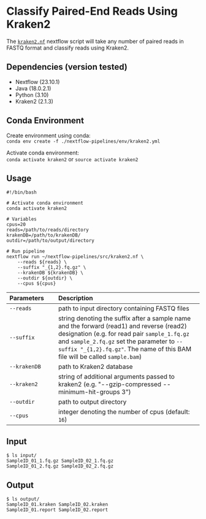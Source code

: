 # Classify Paired-End Reads Using Kraken2

The [`kraken2.nf`](https://github.com/Tom-Jenkins/nextflow-pipelines/blob/main/src/kraken2.nf) nextflow script will take any number of paired reads in FASTQ format and classify reads using Kraken2. 

## Dependencies (version tested)
* Nextflow (23.10.1)
* Java (18.0.2.1)
* Python (3.10)
* Kraken2 (2.1.3)

## Conda Environment

Create environment using conda:   
`conda env create -f ./nextflow-pipelines/env/kraken2.yml`  

Activate conda environment:  
`conda activate kraken2` or `source activate kraken2`

## Usage
```
#!/bin/bash

# Activate conda environment
conda activate kraken2

# Variables
cpus=20
reads=/path/to/reads/directory
krakenDB=/path/to/krakenDB/
outdir=/path/to/output/directory

# Run pipeline
nextflow run ~/nextflow-pipelines/src/kraken2.nf \
    --reads ${reads} \
    --suffix "_{1,2}.fq.gz" \
    --krakenDB ${krakenDB} \
    --outdir ${outdir} \
    --cpus ${cpus}
```

| Parameters&nbsp;&nbsp;&nbsp;&nbsp;&nbsp; | Description
| :--- | :---
| `--reads` | path to input directory containing FASTQ files
| `--suffix` | string denoting the suffix after a sample name and the forward (read1) and reverse (read2) designation (e.g. for read pair `sample_1.fq.gz` and `sample_2.fq.gz` set the parameter to `--suffix "_{1,2}.fq.gz"`. The name of this BAM file will be called `sample.bam`) 
| `--krakenDB` | path to Kraken2 database
| `--kraken2` | string of additional arguments passed to kraken2 (e.g. "--gzip-compressed --minimum-hit-groups 3")
| `--outdir` | path to output directory
| `--cpus` | integer denoting the number of cpus (default: `16`)


## Input

```
$ ls input/
SampleID_01_1.fq.gz SampleID_02_1.fq.gz
SampleID_01_2.fq.gz SampleID_02_2.fq.gz
```

## Output

```
$ ls output/
SampleID_01.kraken SampleID_02.kraken
SampleID_01.report SampleID_02.report
```
